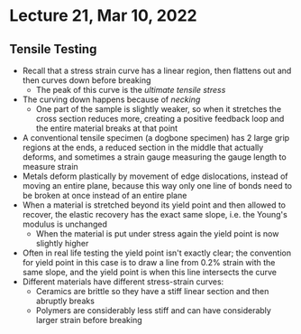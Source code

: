 # Lecture 21, Mar 10, 2022

## Tensile Testing

* Recall that a stress strain curve has a linear region, then flattens out and then curves down before breaking
	* The peak of this curve is the *ultimate tensile stress*
* The curving down happens because of *necking*
	* One part of the sample is slightly weaker, so when it stretches the cross section reduces more, creating a positive feedback loop and the entire material breaks at that point
* A conventional tensile specimen (a dogbone specimen) has 2 large grip regions at the ends, a reduced section in the middle that actually deforms, and sometimes a strain gauge measuring the gauge length to measure strain
* Metals deform plastically by movement of edge dislocations, instead of moving an entire plane, because this way only one line of bonds need to be broken at once instead of an entire plane
* When a material is stretched beyond its yield point and then allowed to recover, the elastic recovery has the exact same slope, i.e. the Young's modulus is unchanged
	* When the material is put under stress again the yield point is now slightly higher
* Often in real life testing the yield point isn't exactly clear; the convention for yield point in this case is to draw a line from 0.2% strain with the same slope, and the yield point is when this line intersects the curve
* Different materials have different stress-strain curves:
	* Ceramics are brittle so they have a stiff linear section and then abruptly breaks
	* Polymers are considerably less stiff and can have considerably larger strain before breaking


